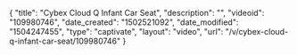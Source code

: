 {
    "title": "Cybex Cloud Q Infant Car Seat",
    "description": "",
    "videoid": "109980746",
    "date_created": "1502521092",
    "date_modified": "1504247455",
    "type": "captivate",
    "layout": "video",
    "url": "\/v\/cybex-cloud-q-infant-car-seat\/109980746"
}